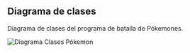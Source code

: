 ## Diagrama de clases

Diagrama de clases del programa de batalla de Pókemones.

![Diagrama Clases Pókemon](https://github.com/nar-ran/Pokemon/assets/143750294/71436c00-7eee-4dcc-8ed7-4453d5c9385c)
